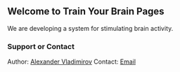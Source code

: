 ## Welcome to Train Your Brain  Pages

We are developing a system for stimulating brain activity.

### Support or Contact

Author: [Alexander Vladimirov](https://github.com/AlexanderVladimirov9090) 
Contact: [Email](alexandervladimirov1902@gmail.com)